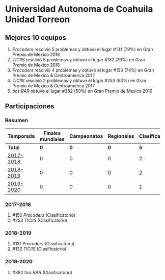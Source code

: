 # Universidad Autonoma de Coahuila Unidad Torreon

## Mejores 10 equipos

1. _Procoders_ resolvió 5 problemas y obtuvo el lugar #131 (79%) en Gran Premio de Mexico 2018
1. _TICIIS_ resolvió 5 problemas y obtuvo el lugar #132 (79%) en Gran Premio de Mexico 2018
1. _Procoders_ resolvió 4 problemas y obtuvo el lugar #150 (74%) en Gran Premio de Mexico & Centroamerica 2017
1. _TICIIS_ resolvió 2 problemas y obtuvo el lugar #253 (60%) en Gran Premio de Mexico & Centroamerica 2017
1. _tics.RAR_ obtuvo el lugar #382 (50%) en Gran Premio de Mexico 2019

## Participaciones

### Resumen

| Temporada | Finales mundiales | Campeonatos | Regionales | Clasificatorios | Equipos |
| --- | --- | --- | --- | --- | --- |
| **Total** | **0** | **0** | **0** | **5** | **5** |
| [2017-2018](#2017-2018) | 0 | 0 | 0 | 2 | 2 |
| [2018-2019](#2018-2019) | 0 | 0 | 0 | 2 | 2 |
| [2019-2020](#2019-2020) | 0 | 0 | 0 | 1 | 1 |

### 2017-2018

1. #150 _Procoders_ (Clasificatorio)
1. #253 _TICIIS_ (Clasificatorio)

### 2018-2019

1. #131 _Procoders_ (Clasificatorio)
1. #132 _TICIIS_ (Clasificatorio)

### 2019-2020

1. #382 _tics.RAR_ (Clasificatorio)



